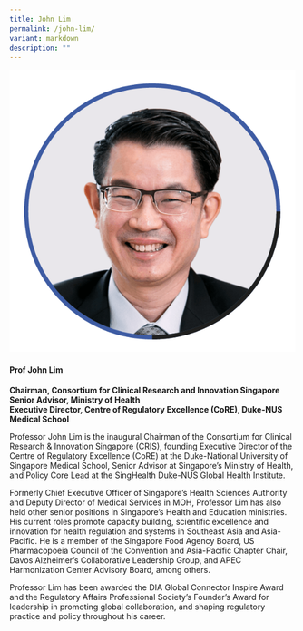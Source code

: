 ```yaml
---
title: John Lim
permalink: /john-lim/
variant: markdown
description: ""
---
```

<div class="row">
<div class="col is-3">
<img src="/images/Speakers_John_Lim.png">
</div>
<div class="col is-9 speaker-details">
	<h4><b>Prof John Lim</b></h4>
<b>Chairman, Consortium for Clinical Research and Innovation Singapore<br>
Senior Advisor, Ministry of Health<br>
Executive Director, Centre of Regulatory Excellence (CoRE), Duke-NUS Medical School</b>
	
<p>Professor John Lim is the inaugural Chairman of the Consortium for Clinical Research &amp; Innovation Singapore (CRIS), founding Executive Director of the Centre of Regulatory Excellence (CoRE) at the Duke-National University of Singapore Medical School, Senior Advisor at Singapore’s Ministry of Health, and Policy Core Lead at the SingHealth Duke-NUS Global Health Institute.</p>
	
<p>Formerly Chief Executive Officer of Singapore’s Health Sciences Authority and Deputy Director of Medical Services in MOH, Professor Lim has also held other senior positions in Singapore’s Health and Education ministries. His current roles promote capacity building, scientific excellence and innovation for health regulation and systems in Southeast Asia and Asia-Pacific. He is a member of the Singapore Food Agency Board, US Pharmacopoeia Council of the Convention and Asia-Pacific Chapter Chair, Davos Alzheimer’s Collaborative Leadership Group, and APEC Harmonization Center Advisory Board, among others. </p>
	
<p>Professor Lim has been awarded the DIA Global Connector Inspire Award and the Regulatory Affairs Professional Society’s Founder’s Award for leadership in promoting global collaboration, and shaping regulatory practice and policy throughout his career.</p>
</div>
</div>